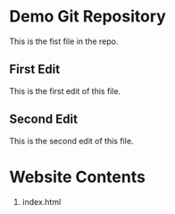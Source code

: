 # Demo Git Repository

This is the fist file in the repo.

## First Edit

This is the first edit of this file. 

## Second Edit

This is the second edit of this file. 

# Website Contents

1. index.html